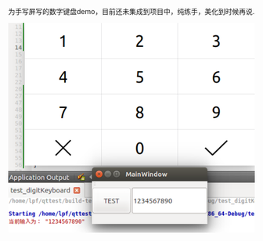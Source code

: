 为手写屏写的数字键盘demo，目前还未集成到项目中，纯练手，美化到时候再说.

![image](https://github.com/ZXX521/MyQtDemo/blob/master/ScreenShot/test_digitKeyboard.png)

